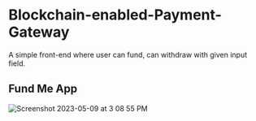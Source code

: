 
# Blockchain-enabled-Payment-Gateway

A simple front-end where user can fund, can withdraw with given input field. 


## Fund Me App

![Screenshot 2023-05-09 at 3 08 55 PM](https://user-images.githubusercontent.com/113882904/237057991-11637bec-8406-403e-960b-f3113a05ac98.jpeg)


